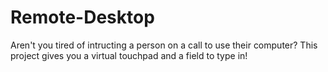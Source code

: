 # Remote-Desktop
Aren't you tired of intructing a person on a call to use their computer? This project gives you a virtual touchpad and a field to type in!
